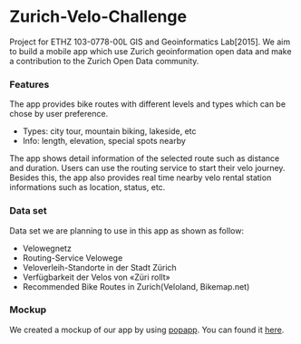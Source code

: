 # Zurich-Velo-Challenge

Project for ETHZ 103-0778-00L GIS and Geoinformatics Lab[2015]. We aim to build a mobile app which use Zurich geoinformation open data and make a contribution to the Zurich Open Data community.

### Features
The app provides bike routes with different levels and types which can be chose by user preference.

* Types: city tour, mountain biking, lakeside, etc
* Info: length, elevation, special spots nearby

The app shows detail information of the selected route such as distance and duration. Users can use the routing service to start their velo journey. Besides this, the app also provides real time nearby velo rental station informations such as location, status, etc. 

### Data set
Data set we are planning to use in this app as shown as follow:
* Velowegnetz
* Routing-Service Velowege
* Veloverleih-Standorte in der Stadt Zürich
* Verfügbarkeit der Velos von «Züri rollt»
* Recommended Bike Routes in Zurich(Veloland, Bikemap.net)

### Mockup
We created a mockup of our app by using [popapp](popapp.in). You can found it [here](https://popapp.in/w/projects/560d4312afde789108c11025/mockups).
